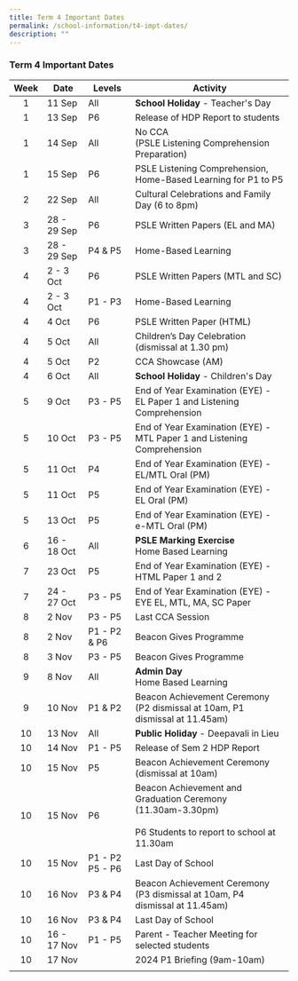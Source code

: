 ```yaml
---
title: Term 4 Important Dates
permalink: /school-information/t4-impt-dates/
description: ""
---
```

### Term 4 Important Dates

| Week | Date | Levels | Activity |
|:---:| -------- | --- | --- |
| 1 | 11 Sep | All |**School Holiday** - Teacher's Day |
| 1 | 13 Sep | P6 | Release of HDP Report to students |
| 1 | 14 Sep | All | No CCA <br>(PSLE Listening Comprehension Preparation) |
| 1 | 15 Sep | P6 | PSLE Listening Comprehension, Home-Based Learning for P1 to P5 |
| 2 | 22 Sep | All | Cultural Celebrations and Family Day (6 to 8pm) |
| 3 | 28 - 29 Sep | P6 | PSLE Written Papers (EL and MA) |
| 3 | 28 - 29 Sep | P4 &amp; P5 | Home-Based Learning |
| 4 | 2 - 3 Oct | P6 | PSLE Written Papers (MTL and SC) |
| 4 | 2 - 3 Oct | P1 - P3 | Home-Based Learning |
| 4 | 4 Oct | P6 | PSLE Written Paper (HTML) |
| 4 | 5 Oct | All | Children’s Day Celebration (dismissal at 1.30 pm) |
| 4 | 5 Oct | P2 | CCA Showcase (AM) |
| 4 | 6 Oct | All | **School Holiday** - Children's Day |
| 5 | 9 Oct | P3 - P5 | End of Year Examination (EYE) -<br>EL Paper 1 and Listening Comprehension |
| 5 | 10 Oct | P3 - P5 | End of Year Examination (EYE) -<br>MTL Paper 1 and Listening Comprehension |
| 5 | 11 Oct | P4 | End of Year Examination (EYE) -<br>EL/MTL Oral (PM) |
| 5 | 11 Oct | P5 | End of Year Examination (EYE) -<br>EL Oral (PM) |
| 5 | 13 Oct | P5 | End of Year Examination (EYE) -<br>e-MTL Oral (PM) |
| 6 | 16 - 18 Oct | All | **PSLE Marking Exercise**<br>Home Based Learning |
| 7 | 23 Oct | P5 | End of Year Examination (EYE) -<br>HTML Paper 1 and 2 |
| 7 | 24 - 27 Oct | P3 - P5 | End of Year Examination (EYE) -<br>EYE EL, MTL, MA, SC Paper |
| 8 | 2 Nov | P3 - P5 | Last CCA Session |
| 8 | 2 Nov | P1 - P2 &amp; P6 | Beacon Gives Programme |
| 8 | 3 Nov | P3 - P5 | Beacon Gives Programme |
| 9 | 8 Nov | All | **Admin Day**<br>Home Based Learning |
| 9 | 10 Nov | P1 &amp; P2 | Beacon Achievement Ceremony<br>(P2 dismissal at 10am, P1 dismissal at 11.45am) |
| 10 | 13 Nov | All | **Public Holiday** - Deepavali in Lieu |
| 10 | 14 Nov | P1 - P5 | Release of Sem 2 HDP Report |
| 10 | 15 Nov | P5 | Beacon Achievement Ceremony<br>(dismissal at 10am) |
| 10 | 15 Nov | P6 | Beacon Achievement and Graduation Ceremony<br>(11.30am-3.30pm)<br><br>P6 Students to report to school at 11.30am |
| 10 | 15 Nov | P1 - P2<br>P5 - P6 | Last Day of School |
| 10 | 16 Nov | P3 &amp; P4 | Beacon Achievement Ceremony<br>(P3 dismissal at 10am, P4 dismissal at 11.45am) |
| 10 | 16 Nov | P3 &amp; P4 | Last Day of School |
| 10 | 16 - 17 Nov | P1 - P5 | Parent - Teacher Meeting for selected students |
| 10 | 17 Nov |  | 2024 P1 Briefing (9am-10am) |
|  |  |  |  |